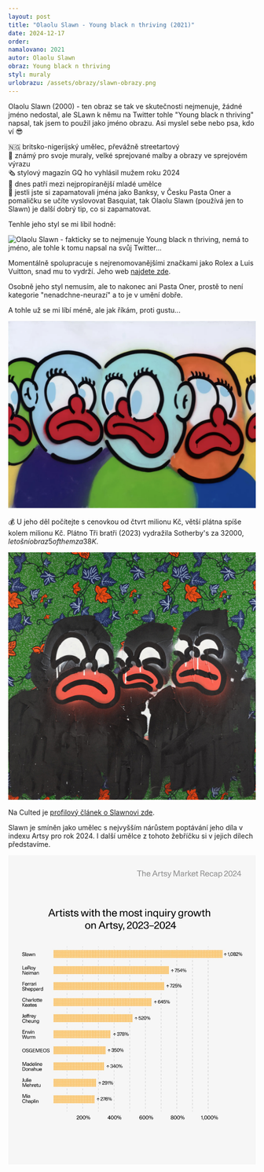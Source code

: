 ```yaml
---
layout: post
title: "Olaolu Slawn - Young black n thriving (2021)"
date: 2024-12-17
order: 
namalovano: 2021
autor: Olaolu Slawn
obraz: Young black n thriving
styl: muraly
urlobrazu: /assets/obrazy/slawn-obrazy.png
---
```


Olaolu Slawn (2000) - ten obraz se tak ve skutečnosti nejmenuje, žádné jméno nedostal, ale SLawn k němu na Twitter tohle "Young black n thriving" napsal, tak jsem to použil jako jméno obrazu. Asi myslel sebe nebo psa, kdo ví 😎


🇳🇬 britsko-nigerijský umělec, převážně streetartový \
🧱 známý pro svoje muraly, velké sprejované malby a obrazy ve sprejovém výrazu \
🗞️ stylový magazín GQ ho vyhlásil mužem roku 2024 \
👕 dnes patří mezi nejpropíranější mladé umělce \
🎨 jestli jste si zapamatovali jména jako Banksy, v Česku Pasta Oner a pomaličku se učíte vyslovovat Basquiat, tak Olaolu Slawn (používá jen to Slawn) je další dobrý tip, co si zapamatovat. 

Tenhle jeho styl se mi líbil hodně:

![Olaolu Slawn - fakticky se to nejmenuje Young black n thriving, nemá to jméno, ale tohle k tomu napsal na svůj Twitter...](/assets/obrazy/slawn-obrazy.png)

Momentálně spolupracuje s nejrenomovanějšími značkami jako Rolex a Luis Vuitton, snad mu to vydrží. Jeho web [najdete zde](https://olaoluslawn.com).

Osobně jeho styl nemusím, ale to nakonec ani Pasta Oner, prostě to není kategorie "nenadchne-neurazí" a to je v umění dobře. 

A tohle už se mi líbí méně, ale jak říkám, proti gustu... 

![Slawn: 5 of them](/assets/obrazy/slawn-5-of-them.png)

💰 U jeho děl počítejte s cenovkou od čtvrt milionu Kč, větší plátna spíše kolem milionu Kč. Plátno Tři bratři (2023) vydražila Sotherby's za 32000$, letošní obraz 5 of them za 38K$.

![Tři bratři](/assets/obrazy/slawn-tri-bratri.jpg)

Na Culted je [profilový článek o Slawnovi zde](https://culted.com/artist-skater-designer-mowalola-model-who-exactly-is-slawn/).

Slawn je smíněn jako umělec s nejvyšším nárůstem poptávání jeho díla v indexu Artsy pro rok 2024. I další umělce z tohoto žebříčku si v jejich dílech představíme. 

![Arsty největší nárůsty v poptávaní umělců za rok 2024](/assets/obrazy/artsy-top2024.jpg)